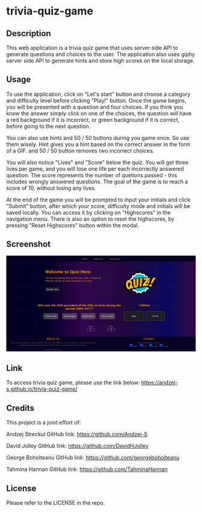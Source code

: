 # trivia-quiz-game

## Description

This web application is a trivia quiz game that uses server side API to generate questions and choices to the user. The application also uses giphy server side API to generate hints and store high scores on the local storage.

## Usage

To use the application, click on "Let's start" button and choose a category and difficulty level before clicking "Play!" button. Once the game begins, you will be presented with a question and four choices. If you think you know the answer simply click on one of the choices, the question will have a red background if it is incorrect, or green background if it is correct, before going to the next question.

You can also use hints and 50 / 50 buttons during you game once. So use them wisely. Hint gives you a hint based on the correct answer in the form of a GIF. and 50 / 50 button removes two incorrect choices.

You will also notice "Lives" and "Score" below the quiz. You will get three lives per game, and you will lose one life per each incorrectly answered question. The score represents the number of quetions passed - this includes wrongly answered questions. The goal of the game is to reach a score of 10, without losing any lives.

At the end of the game you will be prompted to input your initials and click "Submit" button, after which your score, difficulty mode and initials will be saved locally. You can access it by clicking on "Highscores" in the navigation menu. There is also an option to reset the highscores, by pressing "Reset Highscores" button within the modal.

## Screenshot

![Screenshot-of-trivia-quiz-game](/assets/images/screenshot.png)

## Link

To access trivia quiz game, please use the link below:
https://andzej-s.github.io/trivia-quiz-game/

## Credits

This project is a joint effort of:

Andzej Streckul
GitHub link: https://github.com/Andzej-S

David Jolley
GitHub link: https://github.com/DavidHJolley

George Boholteanu
GitHub link: https://github.com/georgeboholteanu

Tahmina Hannan
GitHub link: https://github.com/TahminaHannan

## License

Please refer to the LICENSE in the repo.